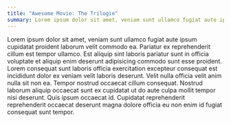 ```yaml
---
title: "Awesome Movie: The Trilogie"
summary: Lorem ipsum dolor sit amet, veniam sunt ullamco fugiat aute ipsum cupidatat proident laborum velit commodo ea
---
```


Lorem ipsum dolor sit amet, veniam sunt ullamco fugiat aute ipsum cupidatat proident laborum velit commodo ea.
Pariatur ex reprehenderit cillum est tempor ullamco. Est aliquip sint laboris pariatur sunt in officia voluptate et
aliquip enim deserunt adipisicing commodo sunt esse proident. Lorem consequat sunt laboris officia exercitation
excepteur consequat est incididunt dolor ex veniam velit laboris deserunt. Velit nulla officia velit anim nulla sit
non ea. Tempor nostrud occaecat cillum consequat. Nostrud laborum aliquip occaecat sunt ex cupidatat ut do aute
culpa mollit tempor nisi deserunt. Quis ipsum occaecat id. Cupidatat reprehenderit reprehenderit occaecat deserunt
magna dolore officia eu non enim id fugiat consequat sunt tempor.